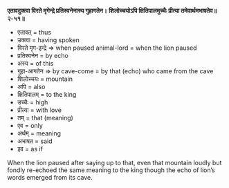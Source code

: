 **एतावदुक्त्वा विरते मृगेन्द्रे प्रतिस्वनेनास्य गुहागतेन।**
**शिलोच्चयोऽपि क्षितिपालमुच्चैः प्रीत्या तमेवार्थमभाषतेव॥२-५१॥**

-   एतावत् = thus
-   उक्त्वा = having spoken
-   विरते मृग-इन्द्रे => when paused animal-lord = when the lion paused
-   प्रतिस्वनेन = by echo
-   अस्य =  of this
-   गुहा-आगतेन => by cave-come = by that (echo) who came from the cave
-   शिलोच्चयः = mountain
-   अपि = also
-   क्षितिपालम् = to the king
-   उच्चैः = high
-   प्रीत्या = with love
-   तम् = that (meaning)
-   एव = only
-   अर्थम् = meaning
-   अभाषत = said
-   इव = as if

When the lion paused after saying up to that, even that mountain loudly but fondly re-echoed the same meaning to the king though the echo of lion’s words emerged from its cave.